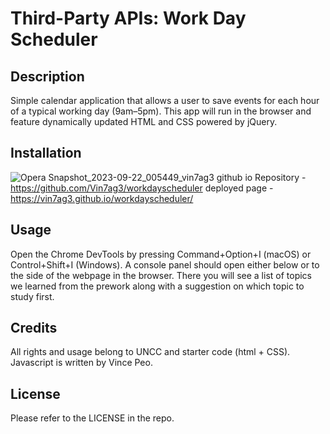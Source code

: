 # Third-Party APIs: Work Day Scheduler

## Description

Simple calendar application that allows a user to save events for each hour of a typical working day (9am–5pm). This app will run in the browser and feature dynamically updated HTML and CSS powered by jQuery.

## Installation

![Opera Snapshot_2023-09-22_005449_vin7ag3 github io](https://github.com/Vin7ag3/scheduler/assets/48032663/1e146a51-b788-4329-8809-58104220cadc)
Repository - https://github.com/Vin7ag3/workdayscheduler
deployed page - https://vin7ag3.github.io/workdayscheduler/

## Usage

Open the Chrome DevTools by pressing Command+Option+I (macOS) or Control+Shift+I (Windows). A console panel should open either below or to the side of the webpage in the browser. There you will see a list of topics we learned from the prework along with a suggestion on which topic to study first.

## Credits

All rights and usage belong to UNCC and starter code (html + CSS). Javascript is written by Vince Peo. 

## License

Please refer to the LICENSE in the repo.
